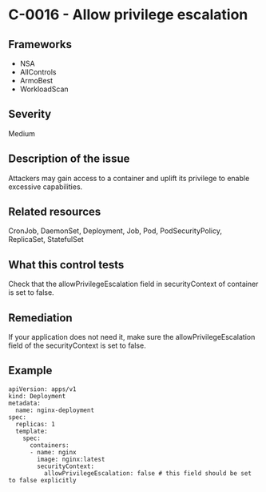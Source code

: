 # C-0016 - Allow privilege escalation

## Frameworks
* NSA
* AllControls
* ArmoBest
* WorkloadScan
 
## Severity
Medium

## Description of the issue
Attackers may gain access to a container and uplift its privilege to enable excessive capabilities.
 
## Related resources
CronJob, DaemonSet, Deployment, Job, Pod, PodSecurityPolicy, ReplicaSet, StatefulSet
 
## What this control tests 
 Check that the allowPrivilegeEscalation field in securityContext of container is set to false.   
 
## Remediation
If your application does not need it, make sure the allowPrivilegeEscalation field of the securityContext is set to false.
 
## Example
```
apiVersion: apps/v1
kind: Deployment
metadata:
  name: nginx-deployment
spec:
  replicas: 1
  template:
    spec:
      containers:
      - name: nginx
        image: nginx:latest
        securityContext:
          allowPrivilegeEscalation: false # this field should be set to false explicitly
```
